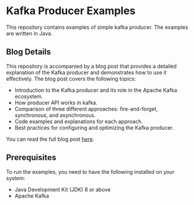 # Kafka Producer Examples

This repository contains examples of simple kafka producer. The examples are written in Java.

## Blog Details

This repository is accompanied by a blog post that provides a detailed explanation of the Kafka producer and demonstrates how to use it effectively. The blog post covers the following topics:

- Introduction to the Kafka producer and its role in the Apache Kafka ecosystem.
- How producer API works in kafka.
- Comparison of three different approaches: fire-and-forget, synchronous, and asynchronous.
- Code examples and explanations for each approach.
- Best practices for configuring and optimizing the Kafka producer.


You can read the full blog post [here](https://www.example.com/blog/kafka-producer-examples).

## Prerequisites

To run the examples, you need to have the following installed on your system:

- Java Development Kit (JDK) 8 or above
- Apache Kafka

